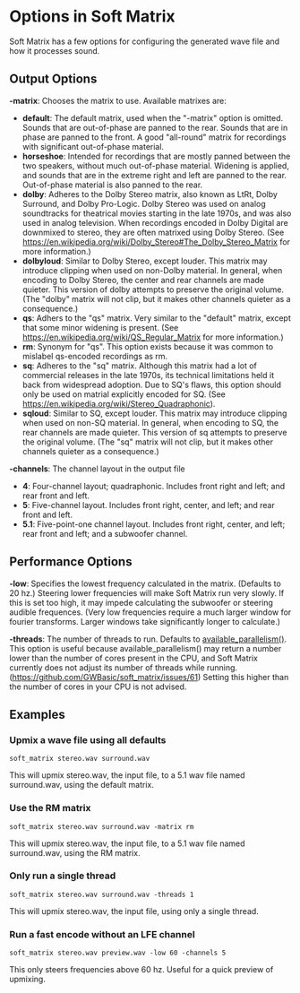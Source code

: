 # Options in Soft Matrix

Soft Matrix has a few options for configuring the generated wave file and how it processes sound.

## Output Options

**-matrix**: Chooses the matrix to use. Available matrixes are:

- **default**: The default matrix, used when the "-matrix" option is omitted. Sounds that are out-of-phase are panned to the rear. Sounds that are in phase are panned to the front. A good "all-round" matrix for recordings with significant out-of-phase material.
- **horseshoe**: Intended for recordings that are mostly panned between the two speakers, without much out-of-phase material. Widening is applied, and sounds that are in the extreme right and left are panned to the rear. Out-of-phase material is also panned to the rear.
- **dolby**: Adheres to the Dolby Stereo matrix, also known as LtRt, Dolby Surround, and Dolby Pro-Logic. Dolby Stereo was used on analog soundtracks for theatrical movies starting in the late 1970s, and was also used in analog television. When recordings encoded in Dolby Digital are downmixed to stereo, they are often matrixed using Dolby Stereo. (See <https://en.wikipedia.org/wiki/Dolby_Stereo#The_Dolby_Stereo_Matrix> for more information.)
- **dolbyloud**: Similar to Dolby Stereo, except louder. This matrix may introduce clipping when used on non-Dolby material. In general, when encoding to Dolby Stereo, the center and rear channels are made quieter. This version of dolby attempts to preserve the original volume. (The "dolby" matrix will not clip, but it makes other channels quieter as a consequence.)
- **qs**: Adhers to the "qs" matrix. Very similar to the "default" matrix, except that some minor widening is present. (See <https://en.wikipedia.org/wiki/QS_Regular_Matrix> for more information.)
- **rm**: Synonym for "qs". This option exists because it was common to mislabel qs-encoded recordings as rm.
- **sq**: Adheres to the "sq" matrix. Although this matrix had a lot of commercial releases in the late 1970s, its technical limitations held it back from widespread adoption. Due to SQ's flaws, this option should only be used on matrial explicitly encoded for SQ. (See <https://en.wikipedia.org/wiki/Stereo_Quadraphonic>).
- **sqloud**: Similar to SQ, except louder. This matrix may introduce clipping when used on non-SQ material. In general, when encoding to SQ, the rear channels are made quieter. This version of sq attempts to preserve the original volume. (The "sq" matrix will not clip, but it makes other channels quieter as a consequence.)

**-channels**: The channel layout in the output file

- **4**: Four-channel layout; quadraphonic. Includes front right and left; and rear front and left.
- **5**: Five-channel layout. Includes front right, center, and left; and rear front and left.
- **5.1**: Five-point-one channel layout. Includes front right, center, and left; rear front and left; and a subwoofer channel.

## Performance Options

**-low**: Specifies the lowest frequency calculated in the matrix. (Defaults to 20 hz.) Steering lower frequencies will make Soft Matrix run very slowly. If this is set too high, it may impede calculating the subwoofer or steering audible frequences. (Very low frequencies require a much larger window for fourier transforms. Larger windows take significantly longer to calculate.)

**-threads**: The number of threads to run. Defaults to [available_parallelism()](https://doc.rust-lang.org/stable/std/thread/fn.available_parallelism.html). This option is useful because available_parallelism() may return a number lower than the number of cores present in the CPU, and Soft Matrix currently does not adjust its number of threads while running. (<https://github.com/GWBasic/soft_matrix/issues/61>) Setting this higher than the number of cores in your CPU is not advised.

## Examples

### Upmix a wave file using all defaults

    soft_matrix stereo.wav surround.wav

This will upmix stereo.wav, the input file, to a 5.1 wav file named surround.wav, using the default matrix.

### Use the RM matrix

    soft_matrix stereo.wav surround.wav -matrix rm

This will upmix stereo.wav, the input file, to a 5.1 wav file named surround.wav, using the RM matrix.

### Only run a single thread

    soft_matrix stereo.wav surround.wav -threads 1

This will upmix stereo.wav, the input file, using only a single thread.

### Run a fast encode without an LFE channel

    soft_matrix stereo.wav preview.wav -low 60 -channels 5

This only steers frequencies above 60 hz. Useful for a quick preview of upmixing.
